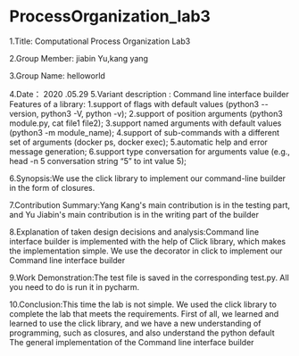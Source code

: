 # ProcessOrganization_lab3

1.Title: Computational Process Organization  Lab3

2.Group Member: jiabin Yu,kang yang

3.Group Name: helloworld

4.Date：    2020 .05.29
5.Variant description :  Command line interface builder
Features of a library:
	1.support of flags with default values (python3 --version, python3 -V, python -v);
	2.support of position arguments (python3 module.py, cat file1 file2);
	3.support named arguments with default values (python3 -m module_name);
	4.support of sub-commands with a different set of arguments (docker ps, docker exec);
	5.automatic help and error message generation;
	6.support type conversation for arguments value (e.g., head -n 5 conversation string “5” to int value 5);


6.Synopsis:We use the click library to implement our command-line builder in the form of closures.

7.Contribution Summary:Yang Kang's main contribution is in the testing part, and Yu Jiabin's main contribution is in the writing part of the builder

8.Explanation of taken design decisions and analysis:Command line interface builder is implemented with the help of Click library, which makes the implementation simple. We use the decorator in click to implement our Command line interface builder

9.Work Demonstration:The test file is saved in the corresponding test.py. All you need to do is run it in pycharm.

10.Conclusion:This time the lab is not simple. We used the click library to complete the lab that meets the requirements. First of all, we learned and learned to use the click library, and we have a new understanding of programming, such as closures, and also understand the python default The general implementation of the Command line interface builder